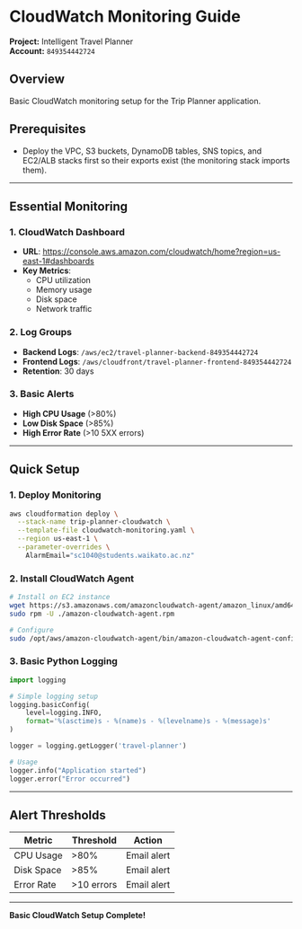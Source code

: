 # CloudWatch Monitoring Guide

**Project:** Intelligent Travel Planner  
**Account:** `849354442724`

## Overview

Basic CloudWatch monitoring setup for the Trip Planner application.

## Prerequisites
- Deploy the VPC, S3 buckets, DynamoDB tables, SNS topics, and EC2/ALB stacks first so their exports exist (the monitoring stack imports them).

---

## Essential Monitoring

### 1. **CloudWatch Dashboard**
- **URL**: https://console.aws.amazon.com/cloudwatch/home?region=us-east-1#dashboards
- **Key Metrics**:
  - CPU utilization
  - Memory usage
  - Disk space
  - Network traffic

### 2. **Log Groups**
- **Backend Logs**: `/aws/ec2/travel-planner-backend-849354442724`
- **Frontend Logs**: `/aws/cloudfront/travel-planner-frontend-849354442724`
- **Retention**: 30 days

### 3. **Basic Alerts**
- **High CPU Usage** (>80%)
- **Low Disk Space** (>85%)
- **High Error Rate** (>10 5XX errors)

---

## Quick Setup

### 1. **Deploy Monitoring**

```bash
aws cloudformation deploy \
  --stack-name trip-planner-cloudwatch \
  --template-file cloudwatch-monitoring.yaml \
  --region us-east-1 \
  --parameter-overrides \
    AlarmEmail="sc1040@students.waikato.ac.nz"
```

### 2. **Install CloudWatch Agent**

```bash
# Install on EC2 instance
wget https://s3.amazonaws.com/amazoncloudwatch-agent/amazon_linux/amd64/latest/amazon-cloudwatch-agent.rpm
sudo rpm -U ./amazon-cloudwatch-agent.rpm

# Configure
sudo /opt/aws/amazon-cloudwatch-agent/bin/amazon-cloudwatch-agent-config-wizard
```

### 3. **Basic Python Logging**

```python
import logging

# Simple logging setup
logging.basicConfig(
    level=logging.INFO,
    format='%(asctime)s - %(name)s - %(levelname)s - %(message)s'
)

logger = logging.getLogger('travel-planner')

# Usage
logger.info("Application started")
logger.error("Error occurred")
```

---

## Alert Thresholds

| Metric | Threshold | Action |
|--------|-----------|--------|
| CPU Usage | >80% | Email alert |
| Disk Space | >85% | Email alert |
| Error Rate | >10 errors | Email alert |

---

**Basic CloudWatch Setup Complete!** 
